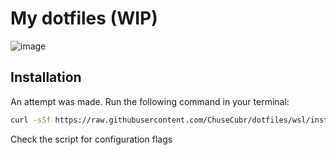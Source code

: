# My dotfiles (WIP)

![image](https://user-images.githubusercontent.com/27886422/214010854-e7102098-9e77-4898-b80a-d884f13a09c3.png)

## Installation

An attempt was made. Run the following command in your terminal:

```bash
curl -sSf https://raw.githubusercontent.com/ChuseCubr/dotfiles/wsl/install.sh | sudo bash
```

Check the script for configuration flags
